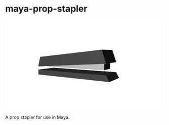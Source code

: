# maya-prop-stapler

![Blue plastic bucket with white handle](stapler.png)

A prop stapler for use in Maya.
